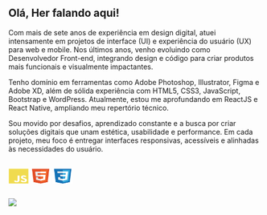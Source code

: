 ## Olá, Her falando aqui!

Com mais de sete anos de experiência em design digital, atuei intensamente em projetos de interface (UI) e experiência do usuário (UX) para web e mobile. Nos últimos anos, venho evoluindo como Desenvolvedor Front-end, integrando design e código para criar produtos mais funcionais e visualmente impactantes.

Tenho domínio em ferramentas como Adobe Photoshop, Illustrator, Figma e Adobe XD, além de sólida experiência com HTML5, CSS3, JavaScript, Bootstrap e WordPress. Atualmente, estou me aprofundando em ReactJS e React Native, ampliando meu repertório técnico.

Sou movido por desafios, aprendizado constante e a busca por criar soluções digitais que unam estética, usabilidade e performance. Em cada projeto, meu foco é entregar interfaces responsivas, acessíveis e alinhadas às necessidades do usuário.

<div style="display: inline_block"><br>
  <img align="center" alt="herbert-Js" height="30" width="40" src="https://raw.githubusercontent.com/devicons/devicon/master/icons/javascript/javascript-plain.svg">
  <img align="center" alt="herbert-HTML" height="30" width="40" src="https://raw.githubusercontent.com/devicons/devicon/master/icons/html5/html5-original.svg">
  <img align="center" alt="herbert-CSS" height="30" width="40" src="https://raw.githubusercontent.com/devicons/devicon/master/icons/css3/css3-original.svg">   
</div>
  
  ##
 
<div> 
  
 <a href="https://www.linkedin.com/in/herbertsousa" target="_blank"><img src="https://img.shields.io/badge/-LinkedIn-%230077B5?style=for-the-badge&logo=linkedin&logoColor=white" target="_blank"></a> 
  
</div>
